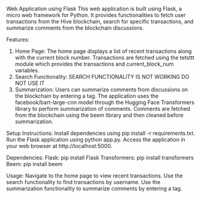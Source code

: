 Web Application using Flask
This web application is built using Flask, a micro web framework for Python. It provides functionalities to fetch user transactions from the Hive blockchain, search for specific transactions, and summarize comments from the blockchain discussions.

Features:
1. Home Page:
The home page displays a list of recent transactions along with the current block number.
Transactions are fetched using the tetsttt module which provides the transactions and current_block_num variables.
2. Search Functionality:
   SEARCH FUNCTIONALITY IS NOT WORKING DO NOT USE IT
4. Summarization:
Users can summarize comments from discussions on the blockchain by entering a tag.
The application uses the facebook/bart-large-cnn model through the Hugging Face Transformers library to perform summarization of comments.
Comments are fetched from the blockchain using the beem library and then cleaned before summarization.


Setup Instructions:
Install dependencies using pip install -r requirements.txt.
Run the Flask application using python app.py.
Access the application in your web browser at http://localhost:5000.


Dependencies:
Flask: pip install Flask
Transformers: pip install transformers
Beem: pip install beem


Usage:
Navigate to the home page to view recent transactions.
Use the search functionality to find transactions by username.
Use the summarization functionality to summarize comments by entering a tag.
